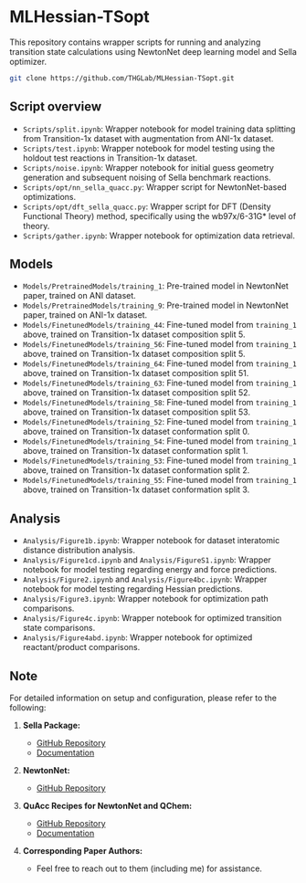 # MLHessian-TSopt

This repository contains wrapper scripts for running and analyzing transition state calculations using NewtonNet deep learning model and Sella optimizer.
```bash
git clone https://github.com/THGLab/MLHessian-TSopt.git
```

## Script overview

- `Scripts/split.ipynb`: Wrapper notebook for model training data splitting from Transition-1x dataset with augmentation from ANI-1x dataset.
- `Scripts/test.ipynb`: Wrapper notebook for model testing using the holdout test reactions in Transition-1x dataset.
- `Scripts/noise.ipynb`: Wrapper notebook for initial guess geometry generation and subsequent noising of Sella benchmark reactions.
- `Scripts/opt/nn_sella_quacc.py`: Wrapper script for NewtonNet-based optimizations.
- `Scripts/opt/dft_sella_quacc.py`: Wrapper script for DFT (Density Functional Theory) method, specifically using the wb97x/6-31G* level of theory.
- `Scripts/gather.ipynb`: Wrapper notebook for optimization data retrieval.

## Models

- `Models/PretrainedModels/training_1`: Pre-trained model in NewtonNet paper, trained on ANI dataset.
- `Models/PretrainedModels/training_9`: Pre-trained model in NewtonNet paper, trained on ANI-1x dataset.
- `Models/FinetunedModels/training_44`: Fine-tuned model from `training_1` above, trained on Transition-1x dataset composition split 5.
- `Models/FinetunedModels/training_56`: Fine-tuned model from `training_1` above, trained on Transition-1x dataset composition split 5.
- `Models/FinetunedModels/training_64`: Fine-tuned model from `training_1` above, trained on Transition-1x dataset composition split 51.
- `Models/FinetunedModels/training_63`: Fine-tuned model from `training_1` above, trained on Transition-1x dataset composition split 52.
- `Models/FinetunedModels/training_58`: Fine-tuned model from `training_1` above, trained on Transition-1x dataset composition split 53.
- `Models/FinetunedModels/training_52`: Fine-tuned model from `training_1` above, trained on Transition-1x dataset conformation split 0.
- `Models/FinetunedModels/training_54`: Fine-tuned model from `training_1` above, trained on Transition-1x dataset conformation split 1.
- `Models/FinetunedModels/training_53`: Fine-tuned model from `training_1` above, trained on Transition-1x dataset conformation split 2.
- `Models/FinetunedModels/training_55`: Fine-tuned model from `training_1` above, trained on Transition-1x dataset conformation split 3.

## Analysis

- `Analysis/Figure1b.ipynb`: Wrapper notebook for dataset interatomic distance distribution analysis.
- `Analysis/Figure1cd.ipynb` and `Analysis/FigureS1.ipynb`: Wrapper notebook for model testing regarding energy and force predictions.
- `Analysis/Figure2.ipynb` and `Analysis/Figure4bc.ipynb`: Wrapper notebook for model testing regarding Hessian predictions.
- `Analysis/Figure3.ipynb`: Wrapper notebook for optimization path comparisons.
- `Analysis/Figure4c.ipynb`: Wrapper notebook for optimized transition state comparisons.
- `Analysis/Figure4abd.ipynb`: Wrapper notebook for optimized reactant/product comparisons.

## Note

For detailed information on setup and configuration, please refer to the following:

1. **Sella Package:**
   - [GitHub Repository](https://github.com/zadorlab/sella)
   - [Documentation](https://github.com/zadorlab/sella/wiki)

2. **NewtonNet:**
   - [GitHub Repository](https://github.com/THGLab/NewtonNet)

3. **QuAcc Recipes for NewtonNet and QChem:**
   - [GitHub Repository](https://github.com/Quantum-Accelerators/quacc/blob/main/src/quacc/recipes/newtonnet/ts.py)
   - [Documentation](https://quantum-accelerators.github.io/quacc/reference/quacc/recipes/newtonnet/ts.html)

4. **Corresponding Paper Authors:**
   - Feel free to reach out to them (including me) for assistance.
